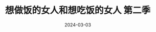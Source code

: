 ---
layout: page
title: 想做饭的女人和想吃饭的女人 第二季
description: >
  厨姐家好可爱，东西看起来好吃，CP好甜蜜，女性角色好立体，看到“最终回”好心痛。
category: 剧集
img: assets/img/movie/2024/xiang_zuo_fan_de_nv_ren_he_xiang_chi_fan_de_nv_ren.webp
star: 5
date: 2024-03-03
---